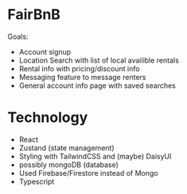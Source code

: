 # FairBnB

Goals:

- Account signup
- Location Search with list of local availible rentals
- Rental info with pricing/discount info
- Messaging feature to message renters
- General account info page with saved searches

# Technology

- React
- Zustand (state management)
- Styling with TailwindCSS and (maybe) DaisyUI
- possibly mongoDB (database)
- Used Firebase/Firestore instead of Mongo
- Typescript